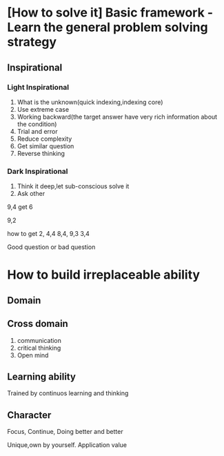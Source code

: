 # [How to solve it] Basic framework - Learn the general problem solving strategy

## Inspirational
### Light Inspirational
1. What is the unknown(quick indexing,indexing core)
2. Use extreme case
3. Working backward(the target answer have very rich information about the condition)
4. Trial and error
5. Reduce complexity
6. Get similar question
7. Reverse thinking

### Dark Inspirational
1. Think it deep,let sub-conscious solve it
2. Ask other


9,4  get 6

9,2

how to get 2,
4,4
8,4,
9,3
3,4



Good question or bad question




# How to build irreplaceable ability 
## Domain

## Cross domain
1. communication
2. critical thinking
3. Open mind

## Learning ability
Trained by continuos learning and thinking

## Character
Focus,
Continue,
Doing better and better


Unique,own by yourself.
Application value